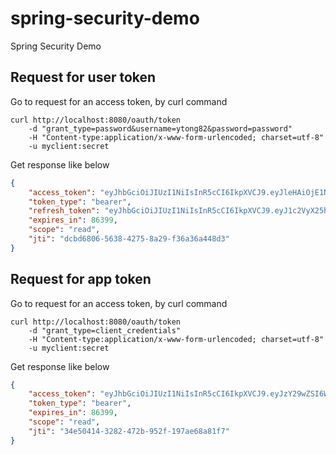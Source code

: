 # spring-security-demo
Spring Security Demo

## Request for user token
Go to request for an access token, by curl command
```console
curl http://localhost:8080/oauth/token
    -d "grant_type=password&username=ytong82&password=password" 
    -H "Content-type:application/x-www-form-urlencoded; charset=utf-8" 
    -u myclient:secret
```

Get response like below
```json
{
    "access_token": "eyJhbGciOiJIUzI1NiIsInR5cCI6IkpXVCJ9.eyJleHAiOjE1NTI2NjQ4ODcsInVzZXJfbmFtZSI6Inl0b25nODIiLCJhdXRob3JpdGllcyI6WyJST0xFX1VTRVIiXSwianRpIjoiZGNiZDY4MDYtNTYzOC00Mjc1LThhMjktZjM2YTM2YTQ0OGQzIiwiY2xpZW50X2lkIjoibXljbGllbnQiLCJzY29wZSI6WyJyZWFkIl19.G3fFlUVn_TRSykZlKCjZpdWLBnZclrNn6IxhZlUAb3E",
    "token_type": "bearer",
    "refresh_token": "eyJhbGciOiJIUzI1NiIsInR5cCI6IkpXVCJ9.eyJ1c2VyX25hbWUiOiJ5dG9uZzgyIiwic2NvcGUiOlsicmVhZCJdLCJhdGkiOiJkY2JkNjgwNi01NjM4LTQyNzUtOGEyOS1mMzZhMzZhNDQ4ZDMiLCJleHAiOjE1NTUxNzA0ODcsImF1dGhvcml0aWVzIjpbIlJPTEVfVVNFUiJdLCJqdGkiOiI5MDY4ZWY4NC03NWIyLTQ2ZWMtYjg4Ny0yMDhkNmI3ZDJlMjkiLCJjbGllbnRfaWQiOiJteWNsaWVudCJ9.iR5M2FXwWFiCedc7vRCVLVOAQHmW-Iyc82XsE9f4jes",
    "expires_in": 86399,
    "scope": "read",
    "jti": "dcbd6806-5638-4275-8a29-f36a36a448d3"
}
```

## Request for app token
Go to request for an access token, by curl command
```console
curl http://localhost:8080/oauth/token
    -d "grant_type=client_credentials"
    -H "Content-type:application/x-www-form-urlencoded; charset=utf-8" 
    -u myclient:secret
```
Get response like below
```json
{
    "access_token": "eyJhbGciOiJIUzI1NiIsInR5cCI6IkpXVCJ9.eyJzY29wZSI6WyJyZWFkIl0sImV4cCI6MTU1Mjc1MjUyOCwianRpIjoiMzRlNTA0MTQtMzI4Mi00NzJiLTk1MmYtMTk3YWU2OGE4MWY3IiwiY2xpZW50X2lkIjoibXljbGllbnQifQ.GY75YxHrLj4GUckyrSuItAjzzbnex56veElLA-vDhyo",
    "token_type": "bearer",
    "expires_in": 86399,
    "scope": "read",
    "jti": "34e50414-3282-472b-952f-197ae68a81f7"
}
```
